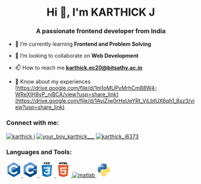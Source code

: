 <h1 align="center">Hi 👋, I'm KARTHICK J</h1>
<h3 align="center">A passionate frontend developer from India</h3>

- 🌱 I’m currently learning **Frontend and Problem Solving**

- 👯 I’m looking to collaborate on **Web Development**

- 📫 How to reach me **karthick.ec20@bitsathy.ac.in**

- 📄 Know about my experiences [https://drive.google.com/file/d/1m1oMUPvMrhCm88W4-WReXIH8vP_njBCA/view?usp=share_link](https://drive.google.com/file/d/1AyiZiw0rHxUeYRt_ViLbtUX6qh1_8sz3/view?usp=share_link)

<h3 align="left">Connect with me:</h3>
<p align="left">
<a href="https://linkedin.com/in/karthick j" target="blank"><img align="center" src="https://raw.githubusercontent.com/rahuldkjain/github-profile-readme-generator/master/src/images/icons/Social/linked-in-alt.svg" alt="karthick j" height="30" width="40" /></a>
<a href="https://instagram.com/your_boy_karthick___" target="blank"><img align="center" src="https://raw.githubusercontent.com/rahuldkjain/github-profile-readme-generator/master/src/images/icons/Social/instagram.svg" alt="your_boy_karthick___" height="30" width="40" /></a>
<a href="https://www.leetcode.com/karthick_j6373" target="blank"><img align="center" src="https://raw.githubusercontent.com/rahuldkjain/github-profile-readme-generator/master/src/images/icons/Social/leet-code.svg" alt="karthick_j6373" height="30" width="40" /></a>
</p>

<h3 align="left">Languages and Tools:</h3>
<p align="left"> <a href="https://www.cprogramming.com/" target="_blank" rel="noreferrer"> <img src="https://raw.githubusercontent.com/devicons/devicon/master/icons/c/c-original.svg" alt="c" width="40" height="40"/> </a> <a href="https://www.w3schools.com/cpp/" target="_blank" rel="noreferrer"> <img src="https://raw.githubusercontent.com/devicons/devicon/master/icons/cplusplus/cplusplus-original.svg" alt="cplusplus" width="40" height="40"/> </a> <a href="https://www.w3schools.com/css/" target="_blank" rel="noreferrer"> <img src="https://raw.githubusercontent.com/devicons/devicon/master/icons/css3/css3-original-wordmark.svg" alt="css3" width="40" height="40"/> </a> <a href="https://www.w3.org/html/" target="_blank" rel="noreferrer"> <img src="https://raw.githubusercontent.com/devicons/devicon/master/icons/html5/html5-original-wordmark.svg" alt="html5" width="40" height="40"/> </a> <a href="https://www.mathworks.com/" target="_blank" rel="noreferrer"> <img src="https://upload.wikimedia.org/wikipedia/commons/2/21/Matlab_Logo.png" alt="matlab" width="40" height="40"/> </a> <a href="https://www.python.org" target="_blank" rel="noreferrer"> <img src="https://raw.githubusercontent.com/devicons/devicon/master/icons/python/python-original.svg" alt="python" width="40" height="40"/> </a> </p>

